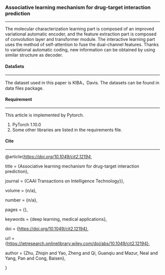 ### Associative learning mechanism for drug-target interaction prediction

-----------

The molecular characterization learning part is composed of an improved variational automatic encoder, and the feature extraction part is composed of convolution layer and transformer module. The interactive learning part uses the method of self-attention to fuse the dual-channel features. Thanks to variational automatic coding, new information can be obtained by using similar structure as decoder.

#### DataSets

----------

The dataset used in this paper is KIBA，Davis. The datasets can be found in data files package.

#### Requirement

-------------------

This article is implemented by Pytorch.

1. PyTorch 1.10.0
2. Some other libraries are listed in the requirements file.

#### Cite

----------------------------------------------

@article{*https://doi.org/10.1049/cit2.12194*,

title = {Associative learning mechanism for drug-target interaction prediction},

journal = {CAAI Transactions on Intelligence Technology}},

volume = {n/a},

number = {n/a},

pages = {},

keywords = {deep learning, medical applications},

doi = {https://doi.org/10.1049/cit2.12194},

url = {https://ietresearch.onlinelibrary.wiley.com/doi/abs/10.1049/cit2.12194},

author = {Zhu, Zhiqin and Yao, Zheng and Qi, Guanqiu and Mazur, Neal and Yang, Pan and Cong, Baisen},

}
